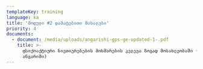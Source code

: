 ```yaml
---
templateKey: training
language: ka
title: 'მოდული #2 დამატებითი მასალები'
priority: 4
documents:
  - document: /media/uploads/angarishi-gps-ge-updated-1-.pdf
    title: >-
      ფსიქოაქტიური ნივთიერებების მოხმარების კვლევა ზოგად მოსახლეობაში (კვლევის
      ანგარიში)
---
```


